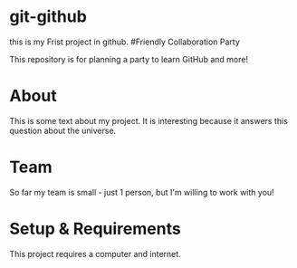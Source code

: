 # git-github
this is my Frist project in github.
#Friendly Collaboration Party 

This repository is for planning a party to learn GitHub and more!

# About
This is some text about my project. It is interesting because it answers this question about the universe. 

# Team
So far my team is small - just 1 person, but I'm willing to work with you!

# Setup & Requirements
This project requires a computer and internet. 

